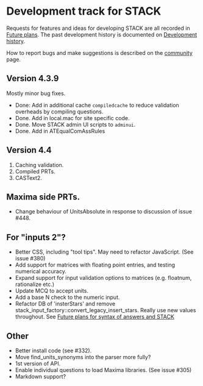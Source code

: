# Development track for STACK

Requests for features and ideas for developing STACK are all recorded in [Future plans](Future_plans.md). The
past development history is documented on [Development history](Development_history.md).

How to report bugs and make suggestions is described on the [community](../About/Community.md) page.

## Version 4.3.9

Mostly minor bug fixes.

* Done: Add in additional cache `compiledcache` to reduce validation overheads by compiling questions.
* Done. Add in local.mac for site specific code.
* Done. Move STACK admin UI scripts to `adminui`.
* Done. Add in ATEqualComAssRules

## Version 4.4

1. Caching validation.
2. Compiled PRTs.
3. CASText2.

## Maxima side PRTs.

* Change behaviour of UnitsAbsolute in response to discussion of issue #448.

## For "inputs 2"?

* Better CSS, including "tool tips".  May need to refactor JavaScript.  (See issue #380)
* Add support for matrices with floating point entries, and testing numerical accuracy.
* Expand support for input validation options to matrices (e.g. floatnum, rationalize etc.)
* Update MCQ to accept units.
* Add a base N check to the numeric input.
* Refactor DB of 'insterStars' and remove stack_input_factory::convert_legacy_insert_stars.  Really use new values throughout.  See [Future plans for syntax of answers and STACK](Syntax_Future.md)

## Other

* Better install code (see #332).
* Move find_units_synonyms into the parser more fully?
* 1st version of API.
* Enable individual questions to load Maxima libraries.  (See issue #305)
* Markdown support?

